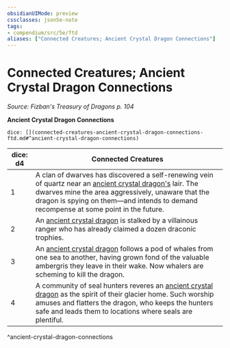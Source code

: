 ```yaml
---
obsidianUIMode: preview
cssclasses: json5e-note
tags:
- compendium/src/5e/ftd
aliases: ["Connected Creatures; Ancient Crystal Dragon Connections"]
---
```

# Connected Creatures; Ancient Crystal Dragon Connections
*Source: Fizban's Treasury of Dragons p. 104* 

**Ancient Crystal Dragon Connections**

`dice: [](connected-creatures-ancient-crystal-dragon-connections-ftd.md#^ancient-crystal-dragon-connections)`

| dice: d4 | Connected Creatures |
|----------|---------------------|
| 1 | A clan of dwarves has discovered a self-renewing vein of quartz near an [ancient crystal dragon's](compendium/bestiary/dragon/ancient-crystal-dragon-ftd.md) lair. The dwarves mine the area aggressively, unaware that the dragon is spying on them—and intends to demand recompense at some point in the future. |
| 2 | An [ancient crystal dragon](compendium/bestiary/dragon/ancient-crystal-dragon-ftd.md) is stalked by a villainous ranger who has already claimed a dozen draconic trophies. |
| 3 | An [ancient crystal dragon](compendium/bestiary/dragon/ancient-crystal-dragon-ftd.md) follows a pod of whales from one sea to another, having grown fond of the valuable ambergris they leave in their wake. Now whalers are scheming to kill the dragon. |
| 4 | A community of seal hunters reveres an [ancient crystal dragon](compendium/bestiary/dragon/ancient-crystal-dragon-ftd.md) as the spirit of their glacier home. Such worship amuses and flatters the dragon, who keeps the hunters safe and leads them to locations where seals are plentiful. |
^ancient-crystal-dragon-connections